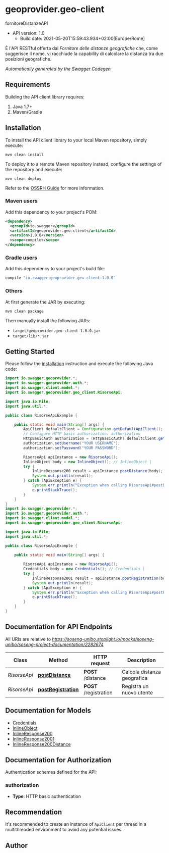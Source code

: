 # geoprovider.geo-client

fornitoreDistanzeAPI
- API version: 1.0
  - Build date: 2021-05-20T15:59:43.934+02:00[Europe/Rome]

È l'API RESTful offerta dal *Fornitore delle distanze geografiche* che, come suggerisce il nome, vi racchiude la capability di calcolare la distanza tra due posizioni geografiche.


*Automatically generated by the [Swagger Codegen](https://github.com/swagger-api/swagger-codegen)*


## Requirements

Building the API client library requires:
1. Java 1.7+
2. Maven/Gradle

## Installation

To install the API client library to your local Maven repository, simply execute:

```shell
mvn clean install
```

To deploy it to a remote Maven repository instead, configure the settings of the repository and execute:

```shell
mvn clean deploy
```

Refer to the [OSSRH Guide](http://central.sonatype.org/pages/ossrh-guide.html) for more information.

### Maven users

Add this dependency to your project's POM:

```xml
<dependency>
  <groupId>io.swagger</groupId>
  <artifactId>geoprovider.geo-client</artifactId>
  <version>1.0.0</version>
  <scope>compile</scope>
</dependency>
```

### Gradle users

Add this dependency to your project's build file:

```groovy
compile "io.swagger:geoprovider.geo-client:1.0.0"
```

### Others

At first generate the JAR by executing:

```shell
mvn clean package
```

Then manually install the following JARs:

* `target/geoprovider.geo-client-1.0.0.jar`
* `target/lib/*.jar`

## Getting Started

Please follow the [installation](#installation) instruction and execute the following Java code:

```java
import io.swagger.geoprovider.*;
import io.swagger.geoprovider.auth.*;
import io.swagger.client.model.*;
import io.swagger.geoprovider.geo_client.RisorseApi;

import java.io.File;
import java.util.*;

public class RisorseApiExample {

    public static void main(String[] args) {
        ApiClient defaultClient = Configuration.getDefaultApiClient();
        // Configure HTTP basic authorization: authorization
        HttpBasicAuth authorization = (HttpBasicAuth) defaultClient.getAuthentication("authorization");
        authorization.setUsername("YOUR USERNAME");
        authorization.setPassword("YOUR PASSWORD");

        RisorseApi apiInstance = new RisorseApi();
        InlineObject body = new InlineObject(); // InlineObject | 
        try {
            InlineResponse200 result = apiInstance.postDistance(body);
            System.out.println(result);
        } catch (ApiException e) {
            System.err.println("Exception when calling RisorseApi#postDistance");
            e.printStackTrace();
        }
    }
}
import io.swagger.geoprovider.*;
import io.swagger.geoprovider.auth.*;
import io.swagger.client.model.*;
import io.swagger.geoprovider.geo_client.RisorseApi;

import java.io.File;
import java.util.*;

public class RisorseApiExample {

    public static void main(String[] args) {
        
        RisorseApi apiInstance = new RisorseApi();
        Credentials body = new Credentials(); // Credentials | 
        try {
            InlineResponse2001 result = apiInstance.postRegistration(body);
            System.out.println(result);
        } catch (ApiException e) {
            System.err.println("Exception when calling RisorseApi#postRegistration");
            e.printStackTrace();
        }
    }
}
```

## Documentation for API Endpoints

All URIs are relative to *https://soseng-unibo.stoplight.io/mocks/soseng-unibo/soseng-project-documentation/2282674*

Class | Method | HTTP request | Description
------------ | ------------- | ------------- | -------------
*RisorseApi* | [**postDistance**](docs/RisorseApi.md#postDistance) | **POST** /distance | Calcola distanza geografica
*RisorseApi* | [**postRegistration**](docs/RisorseApi.md#postRegistration) | **POST** /registration | Registra un nuovo utente

## Documentation for Models

 - [Credentials](docs/Credentials.md)
 - [InlineObject](docs/InlineObject.md)
 - [InlineResponse200](docs/InlineResponse200.md)
 - [InlineResponse2001](docs/InlineResponse2001.md)
 - [InlineResponse200Distance](docs/InlineResponse200Distance.md)

## Documentation for Authorization

Authentication schemes defined for the API:
### authorization

- **Type**: HTTP basic authentication


## Recommendation

It's recommended to create an instance of `ApiClient` per thread in a multithreaded environment to avoid any potential issues.

## Author



